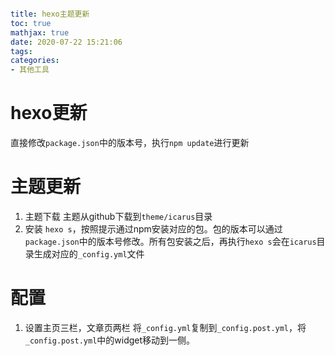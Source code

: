 
```yaml

title: hexo主题更新
toc: true
mathjax: true
date: 2020-07-22 15:21:06
tags:
categories:
- 其他工具

```

# hexo更新

<!--more-->
直接修改`package.json`中的版本号，执行`npm update`进行更新

# 主题更新

1. 主题下载
主题从github下载到`theme/icarus`目录
2. 安装
`hexo s`，按照提示通过npm安装对应的包。包的版本可以通过`package.json`中的版本号修改。所有包安装之后，再执行`hexo s`会在`icarus`目录生成对应的`_config.yml`文件

# 配置

1. 设置主页三栏，文章页两栏
将`_config.yml`复制到`_config.post.yml`，将`_config.post.yml`中的widget移动到一侧。